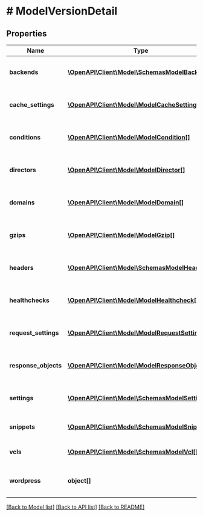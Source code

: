 # # ModelVersionDetail

## Properties

Name | Type | Description | Notes
------------ | ------------- | ------------- | -------------
**backends** | [**\OpenAPI\Client\Model\SchemasModelBackend[]**](SchemasModelBackend.md) | List of backends associated to this service. | [optional]
**cache_settings** | [**\OpenAPI\Client\Model\ModelCacheSettings[]**](ModelCacheSettings.md) | List of cache settings associated to this service. | [optional]
**conditions** | [**\OpenAPI\Client\Model\ModelCondition[]**](ModelCondition.md) | List of conditions associated to this service. | [optional]
**directors** | [**\OpenAPI\Client\Model\ModelDirector[]**](ModelDirector.md) | List of directors associated to this service. | [optional]
**domains** | [**\OpenAPI\Client\Model\ModelDomain[]**](ModelDomain.md) | List of domains associated to this service. | [optional]
**gzips** | [**\OpenAPI\Client\Model\ModelGzip[]**](ModelGzip.md) | List of gzip rules associated to this service. | [optional]
**headers** | [**\OpenAPI\Client\Model\SchemasModelHeader[]**](SchemasModelHeader.md) | List of headers associated to this service. | [optional]
**healthchecks** | [**\OpenAPI\Client\Model\ModelHealthcheck[]**](ModelHealthcheck.md) | List of healthchecks associated to this service. | [optional]
**request_settings** | [**\OpenAPI\Client\Model\ModelRequestSettings[]**](ModelRequestSettings.md) | List of request settings for this service. | [optional]
**response_objects** | [**\OpenAPI\Client\Model\ModelResponseObject[]**](ModelResponseObject.md) | List of response objects for this service. | [optional]
**settings** | [**\OpenAPI\Client\Model\SchemasModelSettings[]**](SchemasModelSettings.md) | List of default settings for this service. | [optional]
**snippets** | [**\OpenAPI\Client\Model\SchemasModelSnippet[]**](SchemasModelSnippet.md) | List of VCL snippets for this service. | [optional]
**vcls** | [**\OpenAPI\Client\Model\SchemasModelVcl[]**](SchemasModelVcl.md) | List of VCL files for this service. | [optional]
**wordpress** | **object[]** | A list of Wordpress rules with this service. | [optional]

[[Back to Model list]](../../README.md#models) [[Back to API list]](../../README.md#endpoints) [[Back to README]](../../README.md)

